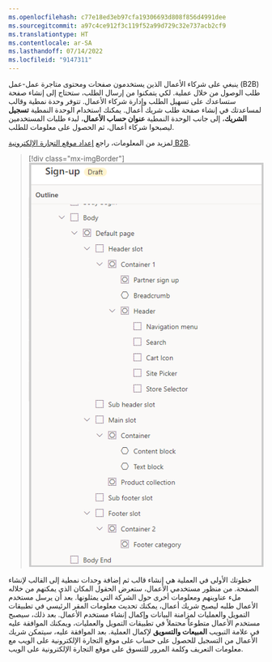 ```yaml
---
ms.openlocfilehash: c77e18ed3eb97cfa19306693d808f856d4991dee
ms.sourcegitcommit: a97c4ce912f3c119f52a99d729c32e737acb2cf9
ms.translationtype: HT
ms.contentlocale: ar-SA
ms.lasthandoff: 07/14/2022
ms.locfileid: "9147311"
---
```

ينبغي على شركاء الأعمال الذين يستخدمون صفحات ومحتوى متاجرة عمل-عمل (B2B) طلب الوصول من خلال عملية. لكي يتمكنوا من إرسال الطلب، ستحتاج إلى إنشاء صفحة ستساعدك على تسهيل الطلب وإدارة شركاء الأعمال. تتوفر وحدة نمطية وقالب لمساعدتك في إنشاء صفحة طلب شريك أعمال. يمكنك استخدام الوحدة النمطية **تسجيل الشريك**، إلى جانب الوحدة النمطية **عنوان حساب الأعمال**، لبدء طلبات المستخدمين ليصبحوا شركاء أعمال، ثم الحصول على معلومات للطلب.

لمزيد من المعلومات، راجع [إعداد موقع التجارة الإلكترونية B2B](/dynamics365/commerce/b2b/set-up-b2b-site/?azure-portal=true).

> [!div class="mx-imgBorder"]
> [![لقطة شاشة لخيارات قالب التسجيل المتاحة.](../media/sign-up-template.png)](../media/sign-up-template.png#lightbox)

خطوتك الأولى في العملية هي إنشاء قالب ثم إضافة وحدات نمطية إلى القالب لإنشاء الصفحة. من منظور مستخدمي الأعمال، ستعرض الحقول المكان الذي يمكنهم من خلاله ملء عناوينهم ومعلومات أخرى حول الشركة التي يمثلونها. بعد أن يرسل مستخدم الأعمال طلبه ليصبح شريك أعمال، يمكنك تحديث معلومات المقر الرئيسي في تطبيقات التمويل والعمليات لمزامنة البيانات وإكمال إنشاء مستخدم الأعمال. بعد ذلك، سيصبح مستخدم الأعمال متطوعاً محتملاً في تطبيقات التمويل والعمليات، ويمكنك الموافقة عليه في علامة التبويب **المبيعات والتسويق** لإكمال العملية. بعد الموافقة عليه، سيتمكن شريك الأعمال من التسجيل للحصول على حساب على موقع التجارة الإلكترونية على الويب مع معلومات التعريف وكلمة المرور للتسوق على موقع التجارة الإلكترونية على الويب.
